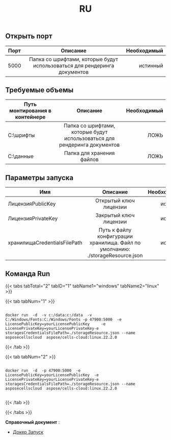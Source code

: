 ﻿---
title: RU
second_title: Aspose.Cells Cloud Documen
type: docs
url: /ru/docker/run/
description: Как запустить Aspose.Cells Cloud для Docker
weight: 30
kwords: Excel, Office Облако, REST API, электронная таблица, PDF, CSV, Json, Markdwon, запуск
---
## Открыть порт

Порт | Описание | Необходимый
---|:--:|---:
5000 | Папка со шрифтами, которые будут использоваться для рендеринга документов | истинный


##  Требуемые объемы ##
Путь монтирования в контейнере | Описание | Необходимый
---|:--:|---:
C:\шрифты | Папка со шрифтами, которые будут использоваться для рендеринга документов | ЛОЖЬ
C:\данные | Папка для хранения файлов | ЛОЖЬ

##  Параметры запуска ##

Имя | Описание | Необходимый
---|:--:|---:
ЛицензияPublicKey | Открытый ключ лицензии | истинный
ЛицензияPrivateKey | Закрытый ключ лицензии | истинный
хранилищаCredentialsFilePath | Путь к файлу конфигурации хранилища. Файл по умолчанию: ./storageResource.json | истинный

##  Команда Run ##

{{< tabs tabTotal="2" tabID="1" tabName1="windows" tabName2="linux" >}}

{{< tab tabNum="1" >}}

```windows

docker run  -d  -v c:/data:c:/data  -v C:/Windows/Fonts:C:/Windows/Fonts -p 47900:5000  -e LicensePublicKey=yourLicensePublicKey	 -e LicensePrivateKey=yourLicensePrivateKey-e storagesCredentialsFilePath=./storageResource.json --name asposecellscloud  aspose/cells-cloud:linux.22.2.0

```

{{< /tab >}}

{{< tab tabNum="2" >}}

```linux

docker run  -d  -p 47900:5000  -e LicensePublicKey=yourLicensePublicKey	 -e LicensePrivateKey=yourLicensePrivateKey-e storagesCredentialsFilePath=./storageResource.json --name asposecellscloud  aspose/cells-cloud:linux.22.2.0


```

{{< /tab >}}

{{< /tabs >}}


**Справочный документ** : 
  - [Докер Запуск]( https://docs.docker.com/engine/reference/commandline/run/)
